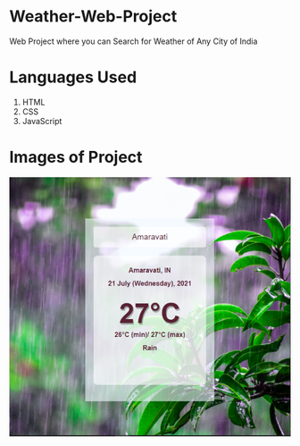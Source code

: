 # Weather-Web-Project

Web Project where you can Search for Weather of Any City of India

# Languages Used
1) HTML
2) CSS
3) JavaScript

# Images of Project
![](images/eg2.png)

